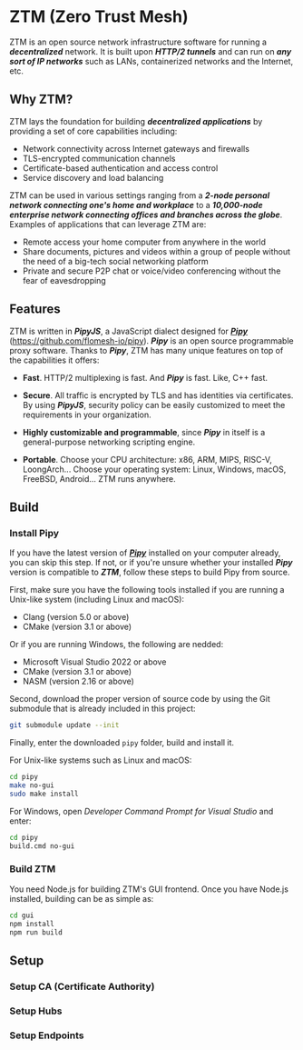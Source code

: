 # ZTM (Zero Trust Mesh)

ZTM is an open source network infrastructure software for running a ***decentralized*** network. It is built upon ***HTTP/2 tunnels*** and can run on ***any sort of IP networks*** such as LANs, containerized networks and the Internet, etc.

## Why ZTM?

ZTM lays the foundation for building ***decentralized applications*** by providing a set of core capabilities including:

* Network connectivity across Internet gateways and firewalls
* TLS-encrypted communication channels
* Certificate-based authentication and access control
* Service discovery and load balancing

ZTM can be used in various settings ranging from a ***2-node personal network connecting one's home and workplace*** to a ***10,000-node enterprise network connecting offices and branches across the globe***. Examples of applications that can leverage ZTM are:

* Remote access your home computer from anywhere in the world
* Share documents, pictures and videos within a group of people without the need of a big-tech social networking platform
* Private and secure P2P chat or voice/video conferencing without the fear of eavesdropping

## Features

ZTM is written in ***PipyJS***, a JavaScript dialect designed for [***Pipy***](https://github.com/flomesh-io/pipy) (https://github.com/flomesh-io/pipy). ***Pipy*** is an open source programmable proxy software. Thanks to ***Pipy***, ZTM has many unique features on top of the capabilities it offers:

* **Fast**. HTTP/2 multiplexing is fast. And ***Pipy*** is fast. Like, C++ fast.

* **Secure**. All traffic is encrypted by TLS and has identities via certificates. By using ***PipyJS***, security policy can be easily customized to meet the requirements in your organization.

* **Highly customizable and programmable**, since ***Pipy*** in itself is a general-purpose networking scripting engine.

* **Portable**. Choose your CPU architecture: x86, ARM, MIPS, RISC-V, LoongArch... Choose your operating system: Linux, Windows, macOS, FreeBSD, Android... ZTM runs anywhere.

## Build

### Install Pipy

If you have the latest version of [***Pipy***](https://github.com/flomesh-io/pipy) installed on your computer already, you can skip this step. If not, or if you're unsure whether your installed ***Pipy*** version is compatible to ***ZTM***, follow these steps to build Pipy from source.

First, make sure you have the following tools installed if you are running a Unix-like system (including Linux and macOS):

* Clang (version 5.0 or above)
* CMake (version 3.1 or above)

Or if you are running Windows, the following are nedded:

* Microsoft Visual Studio 2022 or above
* CMake (version 3.1 or above)
* NASM (version 2.16 or above)

Second, download the proper version of source code by using the Git submodule that is already included in this project:

```sh
git submodule update --init
```

Finally, enter the downloaded `pipy` folder, build and install it.

For Unix-like systems such as Linux and macOS:

```sh
cd pipy
make no-gui
sudo make install
```

For Windows, open *Developer Command Prompt for Visual Studio* and enter:

```sh
cd pipy
build.cmd no-gui
```

### Build ZTM

You need Node.js for building ZTM's GUI frontend. Once you have Node.js installed, building can be as simple as:

```sh
cd gui
npm install
npm run build
```

## Setup

### Setup CA (Certificate Authority)

### Setup Hubs

### Setup Endpoints
